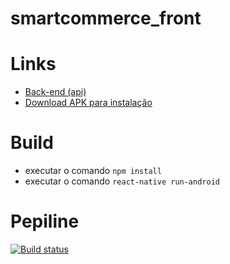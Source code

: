 # smartcommerce_front
 
# Links
- [Back-end (api)](https://github.com/joseBarreto/smart_commerce_back)
- [Download APK para instalação]()

# Build
- executar o comando `npm install`
- executar o comando `react-native run-android`

# Pepiline
[![Build status](https://build.appcenter.ms/v0.1/apps/51e4444e-7e33-4c44-bf13-f52a381c10a9/branches/main/badge)](https://appcenter.ms)
